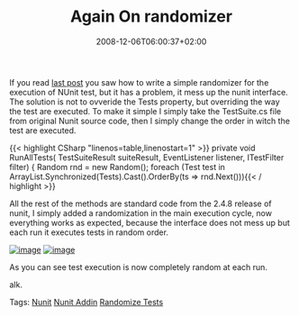 ﻿---
title: "Again On randomizer"
description: ""
date: 2008-12-06T06:00:37+02:00
draft: false
tags: [Testing]
categories: [Testing]
---
If you read [last post](http://www.codewrecks.com/blog/index.php/2008/12/06/randomizer-nunit-addin/) you saw how to write a simple randomizer for the execution of NUnit test, but it has a problem, it mess up the nunit interface. The solution is not to ovveride the Tests property, but overriding the way the test are executed. To make it simple I simply take the TestSuite.cs file from original Nunit source code, then I simply change the order in witch the test are executed.

{{< highlight CSharp "linenos=table,linenostart=1" >}}
private void RunAllTests(
 TestSuiteResult suiteResult, EventListener listener, ITestFilter filter)
{
    Random rnd = new Random();
    foreach (Test test in ArrayList.Synchronized(Tests).Cast<Test>().OrderBy(ts => rnd.Next())){{< / highlight >}}

<!-- Code inserted with Steve Dunn's Windows Live Writer Code Formatter Plugin.  http://dunnhq.com -->

All the rest of the methods are standard code from the 2.4.8 release of nunit, I simply added a randomization in the main execution cycle, now everything works as expected, because the interface does not mess up but each run it executes tests in random order.

[![image](http://www.codewrecks.com/blog/wp-content/uploads/2008/12/image-thumb1.png "image")](http://www.codewrecks.com/blog/wp-content/uploads/2008/12/image1.png) [![image](http://www.codewrecks.com/blog/wp-content/uploads/2008/12/image-thumb2.png "image")](http://www.codewrecks.com/blog/wp-content/uploads/2008/12/image2.png)

As you can see test execution is now completely random at each run.

alk.

Tags: [Nunit](http://technorati.com/tag/Nunit) [Nunit Addin](http://technorati.com/tag/Nunit%20Addin) [Randomize Tests](http://technorati.com/tag/Randomize%20Tests)
